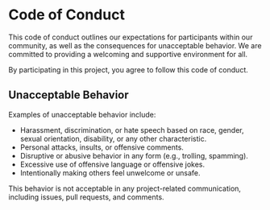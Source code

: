 # Code of Conduct

This code of conduct outlines our expectations for participants within our community, as well as the consequences for unacceptable behavior. We are committed to providing a welcoming and supportive environment for all.

By participating in this project, you agree to follow this code of conduct.


## Unacceptable Behavior

Examples of unacceptable behavior include:

- Harassment, discrimination, or hate speech based on race, gender, sexual orientation, disability, or any other characteristic.
- Personal attacks, insults, or offensive comments.
- Disruptive or abusive behavior in any form (e.g., trolling, spamming).
- Excessive use of offensive language or offensive jokes.
- Intentionally making others feel unwelcome or unsafe.

This behavior is not acceptable in any project-related communication, including issues, pull requests, and comments.